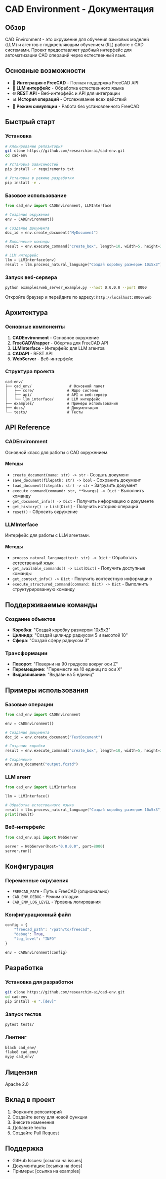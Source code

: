 # CAD Environment - Документация

## Обзор

CAD Environment - это окружение для обучения языковых моделей (LLM) и агентов с подкрепляющим обучением (RL) работе с CAD системами. Проект предоставляет удобный интерфейс для автоматизации CAD операций через естественный язык.

## Основные возможности

- 🔧 **Интеграция с FreeCAD** - Полная поддержка FreeCAD API
- 🤖 **LLM интерфейс** - Обработка естественного языка
- 🌐 **REST API** - Веб-интерфейс и API для интеграции
- 📊 **История операций** - Отслеживание всех действий
- 🔄 **Режим симуляции** - Работа без установленного FreeCAD

## Быстрый старт

### Установка

```bash
# Клонирование репозитория
git clone https://github.com/researchim-ai/cad-env.git
cd cad-env

# Установка зависимостей
pip install -r requirements.txt

# Установка в режиме разработки
pip install -e .
```

### Базовое использование

```python
from cad_env import CADEnvironment, LLMInterface

# Создание окружения
env = CADEnvironment()

# Создание документа
doc_id = env.create_document("MyDocument")

# Выполнение команды
result = env.execute_command("create_box", length=10, width=5, height=3)

# LLM интерфейс
llm = LLMInterface(env)
result = llm.process_natural_language("Создай коробку размером 10x5x3")
```

### Запуск веб-сервера

```bash
python examples/web_server_example.py --host 0.0.0.0 --port 8000
```

Откройте браузер и перейдите по адресу: `http://localhost:8000/web`

## Архитектура

### Основные компоненты

1. **CADEnvironment** - Основное окружение
2. **FreeCADWrapper** - Обертка для FreeCAD API
3. **LLMInterface** - Интерфейс для LLM агентов
4. **CADAPI** - REST API
5. **WebServer** - Веб-интерфейс

### Структура проекта

```
cad-env/
├── cad_env/                 # Основной пакет
│   ├── core/               # Ядро системы
│   ├── api/                # API и веб-сервер
│   └── llm_interface/      # LLM интерфейс
├── examples/               # Примеры использования
├── docs/                   # Документация
└── tests/                  # Тесты
```

## API Reference

### CADEnvironment

Основной класс для работы с CAD окружением.

#### Методы

- `create_document(name: str) -> str` - Создать документ
- `save_document(filepath: str) -> bool` - Сохранить документ
- `load_document(filepath: str) -> str` - Загрузить документ
- `execute_command(command: str, **kwargs) -> Dict` - Выполнить команду
- `get_document_info() -> Dict` - Получить информацию о документе
- `get_history() -> List[Dict]` - Получить историю операций
- `reset()` - Сбросить окружение

### LLMInterface

Интерфейс для работы с LLM агентами.

#### Методы

- `process_natural_language(text: str) -> Dict` - Обработать естественный язык
- `get_available_commands() -> List[Dict]` - Получить доступные команды
- `get_context_info() -> Dict` - Получить контекстную информацию
- `execute_structured_command(command: Dict) -> Dict` - Выполнить структурированную команду

## Поддерживаемые команды

### Создание объектов

- **Коробка**: "Создай коробку размером 10x5x3"
- **Цилиндр**: "Создай цилиндр радиусом 5 и высотой 10"
- **Сфера**: "Создай сферу радиусом 3"

### Трансформации

- **Поворот**: "Поверни на 90 градусов вокруг оси Z"
- **Перемещение**: "Перемести на 10 единиц по оси X"
- **Выдавливание**: "Выдави на 5 единиц"

## Примеры использования

### Базовые операции

```python
from cad_env import CADEnvironment

env = CADEnvironment()

# Создание документа
doc_id = env.create_document("TestDocument")

# Создание коробки
result = env.execute_command("create_box", length=10, width=5, height=3)

# Сохранение
env.save_document("output.fcstd")
```

### LLM агент

```python
from cad_env import LLMInterface

llm = LLMInterface()

# Обработка естественного языка
result = llm.process_natural_language("Создай коробку размером 10x5x3")
print(result)
```

### Веб-интерфейс

```python
from cad_env.api import WebServer

server = WebServer(host="0.0.0.0", port=8000)
server.run()
```

## Конфигурация

### Переменные окружения

- `FREECAD_PATH` - Путь к FreeCAD (опционально)
- `CAD_ENV_DEBUG` - Режим отладки
- `CAD_ENV_LOG_LEVEL` - Уровень логирования

### Конфигурационный файл

```python
config = {
    "freecad_path": "/path/to/freecad",
    "debug": True,
    "log_level": "INFO"
}

env = CADEnvironment(config)
```

## Разработка

### Установка для разработки

```bash
git clone https://github.com/researchim-ai/cad-env.git
cd cad-env
pip install -e ".[dev]"
```

### Запуск тестов

```bash
pytest tests/
```

### Линтинг

```bash
black cad_env/
flake8 cad_env/
mypy cad_env/
```

## Лицензия

Apache 2.0

## Вклад в проект

1. Форкните репозиторий
2. Создайте ветку для новой функции
3. Внесите изменения
4. Добавьте тесты
5. Создайте Pull Request

## Поддержка

- GitHub Issues: [ссылка на issues]
- Документация: [ссылка на docs]
- Примеры: [ссылка на examples]


